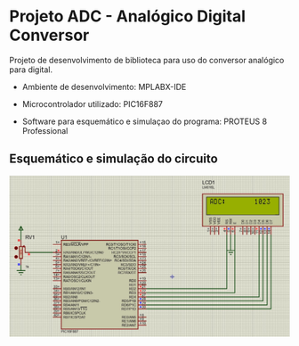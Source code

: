 # Projeto ADC - Analógico Digital Conversor

Projeto de desenvolvimento de biblioteca para uso do conversor analógico para digital.

* Ambiente de desenvolvimento: MPLABX-IDE

* Microcontrolador utilizado: PIC16F887

* Software para esquemático e simulaçao do programa: PROTEUS 8 Professional

## Esquemático e simulação do circuito

![alt](https://raw.githubusercontent.com/guilemes1/ADC/master/ADC.jpg)
